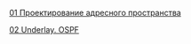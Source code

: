 <a href="https://github.com/dsuvorov-gthb/dc-network-design/tree/main/labs/lab01/">01 Проектирование адресного пространства</a>

<a href="https://github.com/dsuvorov-gthb/dc-network-design/tree/main/labs/lab02/">02 Underlay. OSPF</a>
